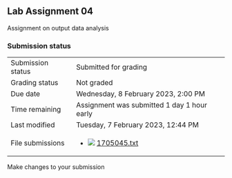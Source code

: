 <h2>Lab Assignment 04</h2>Assignment on output data analysis<br />

<h3>Submission status</h3><table>
<tbody><tr>
<td>Submission status</td>
<td>Submitted for grading</td>
</tr>
<tr>
<td>Grading status</td>
<td>Not graded</td>
</tr>
<tr>
<td>Due date</td>
<td>Wednesday, 8 February 2023, 2:00 PM</td>
</tr>
<tr>
<td>Time remaining</td>
<td>Assignment was submitted 1 day 1 hour early</td>
</tr>
<tr>
<td>Last modified</td>
<td>Tuesday, 7 February 2023, 12:44 PM</td>
</tr>
<tr>
<td>File submissions</td>
<td><ul><li><img src="..%5C..%5C..%5CJuly%202018%5CCSE103%5CNews%20forum%5CCSE103%201.1%5Cfile%5Ctext.png" /> <a href="file%5C1705045.txt">1705045.txt</a> 
</li></ul>

</td>
</tr>

</tbody>
</table>



Make changes to your submission




